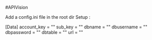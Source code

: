 #APIVision

Add a config.ini file in the root dir
Setup :

[Data]
account_key = ""
sub_key = ""
dbname = ""
dbusername = ""
dbpassword = ""
dbtable = ""
url = ""
